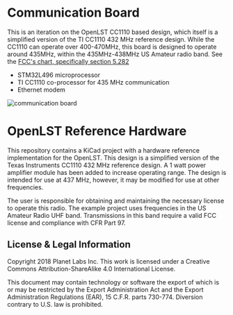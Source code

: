 # Communication Board #


This is an iteration on the OpenLST CC1110 based design, which itself is a simplified version of the TI CC1110 432 MHz reference design.
While the CC1110 can operate over 400-470MHz, this board is designed to operate around 435MHz, within the 435MHz-438MHz US Amateur radio band.
See the [FCC's chart, specifically section 5.282](https://transition.fcc.gov/oet/spectrum/table/fcctable.pdf)

- STM32L496 microprocessor
- TI CC1110 co-processor for 435 MHz communication
- Ethernet modem

![communication board](https://github.com/MatthiasGeorgImhof/Hardware_CSAT/blob/master/openlst-hw/openlst-hw.png "communication board")


OpenLST Reference Hardware
==========================

This repository contains a KiCad project with a hardware reference
implementation for the OpenLST.  This design is a simplified version
of the Texas Instruments CC1110 432 MHz reference design.  A 1 watt
power amplifier module has been added to increase operating range.
The design is intended for use at 437 MHz, however, it may be modified
for use at other frequencies.

The user is responsible for obtaining and maintaining the necessary
license to operate this radio.  The example project uses frequencies
in the US Amateur Radio UHF band. Transmissions in this band require a
valid FCC license and compliance with CFR Part 97.

License & Legal Information
---------------------------

Copyright 2018 Planet Labs Inc. This work is licensed under a
Creative Commons Attribution-ShareAlike 4.0 International License.

This document may contain technology or software the export of which
is or may be restricted by the Export Administration Act and the
Export Administration Regulations (EAR), 15 C.F.R. parts
730-774. Diversion contrary to U.S. law is prohibited.
